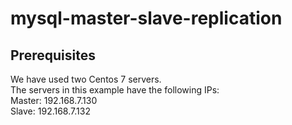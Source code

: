 # mysql-master-slave-replication
## Prerequisites
We have used two Centos 7 servers.<br/>
The servers in this example have the following IPs:<br/>
Master: 192.168.7.130<br/>
Slave: 192.168.7.132<br/>
